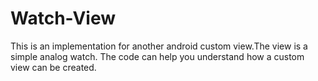 Watch-View
==========

This is an implementation for another android custom view.The view is a simple analog watch. The code can help you understand how a custom view can be created.
